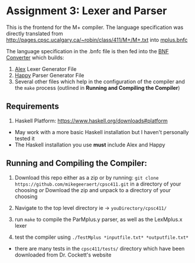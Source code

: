 # Assignment 3: Lexer and Parser

This is the frontend for the M+ compiler. The language specification was directly translated from http://pages.cpsc.ucalgary.ca/~robin/class/411/M+/M+.txt into [mplus.bnfc](https://github.com/mikegeeraert/cpsc411/blob/master/mplus.bnfc)

The language specification in the .bnfc file is then fed into the [BNF Converter](https://github.com/BNFC/bnfc) which builds:
1. [Alex](https://www.haskell.org/alex/) Lexer Generator File
2. [Happy](https://www.haskell.org/happy/) Parser Generator File
3. Several other files which help in the configuration of the compiler and the `make` process (outlined in **Running and Compiling the Compiler**)

## Requirements

 1. Haskell Platform: https://www.haskell.org/downloads#platform
 - May work with a more basic Haskell installation but I haven't personally tested it
 - The Haskell installation you use **must** include Alex and Happy

## Running and Compiling the Compiler:

 1. Download this repo either as a zip or by running: 
 	`git clone https://github.com/mikegeeraert/cpsc411.git`
 	in a directory of your choosing
 	*or*
 	Download the zip and unpack to a directory of your choosing 
 2. Navigate to the top level directory ie -> `youDirectory/cpsc411/`

 3. run `make` to compile the ParMplus.y parser, as well as the LexMplus.x lexer

 4. test the compiler using `./TestMplus *inputfile.txt* *outputfile.txt*`
  - there are many tests in the `cpsc411/tests/` directory which have been downloaded from Dr. Cockett's website